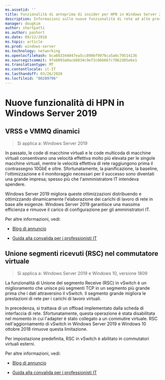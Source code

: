 ```yaml
---
ms.assetid: ''
title: Funzionalità di anteprima di insider per HPN in Windows Server 2019
description: Informazioni sulle nuove funzionalità di rete ad alte prestazioni di Windows Server 2019.
manager: dougkim
author: shortpatti
ms.author: pashort
ms.date: 09/12/2018
ms.topic: article
ms.prod: windows-server
ms.technology: networking
ms.openlocfilehash: bca603344047ea5cc890bf9976ca5a6c79514136
ms.sourcegitcommit: 9feb093a0acb8834c9ef3c066667c7062d85e6e1
ms.translationtype: MT
ms.contentlocale: it-IT
ms.lasthandoff: 03/26/2020
ms.locfileid: "80289796"
---
```

# <a name="new-hpn-features-in-windows-server-2019"></a>Nuove funzionalità di HPN in Windows Server 2019


## <a name="dynamic-vrss-and-vmmq"></a>VRSS e VMMQ dinamici

>Si applica a: Windows Server 2019

In passato, le code di macchine virtuali e le code multicoda di macchine virtuali consentivano una velocità effettiva molto più elevata per le singole macchine virtuali, mentre le velocità effettiva di rete raggiungono prima il contrassegno 10GbE e oltre. Sfortunatamente, la pianificazione, la baseline, l'ottimizzazione e il monitoraggio necessari per il successo sono diventati una grande impresa; spesso più che l'amministratore IT intendeva spendere. 

Windows Server 2019 migliora queste ottimizzazioni distribuendo e ottimizzando dinamicamente l'elaborazione dei carichi di lavoro di rete in base alle esigenze. Windows Server 2019 garantisce una massima efficienza e rimuove il carico di configurazione per gli amministratori IT.

Per altre informazioni, vedi:

-   [Blog di annuncio](https://blogs.technet.microsoft.com/networking/2018/08/22/netperf4vw/)

-   [Guida alla convalida per i professionisti IT](https://aka.ms/DVMMQ-Validation)

## <a name="receive-segment-coalescing-rsc-in-the-vswitch"></a>Unione segmenti ricevuti (RSC) nel commutatore virtuale

>Si applica a: Windows Server 2019 e Windows 10, versione 1809

La funzionalità di Unione del segmento Receive (RSC) in vSwitch è un miglioramento che unisce più segmenti TCP in un segmento più grande prima che i dati attraversino il vSwitch. Il segmento grande migliora le prestazioni di rete per i carichi di lavoro virtuali.

In precedenza, si trattava di un offload implementato dalla scheda di interfaccia di rete. Sfortunatamente, questa operazione è stata disabilitata nel momento in cui l'adapter è stato collegato a un commutire virtuale. RSC nell'aggiornamento di vSwitch in Windows Server 2019 e Windows 10 ottobre 2018 rimuove questa limitazione.

Per impostazione predefinita, RSC in vSwitch è abilitato in commutatori virtuali esterni.

Per altre informazioni, vedi:

-  [Blog di annuncio](https://blogs.technet.microsoft.com/networking/2018/08/22/netperf4vw/)

-  [Guida alla convalida per i professionisti IT](https://aka.ms/RSC-Validation)

